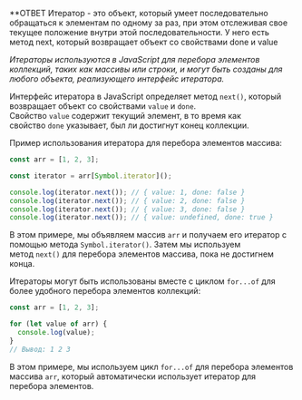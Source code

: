 **ОТВЕТ
	Итератор - это объект, который умеет последовательно обращаться к элементам по одному за раз, при этом отслеживая свое текущее положение внутри этой последовательности. У него есть метод next, который возвращает объект со свойствами done и value

*Итераторы используются в JavaScript для перебора элементов коллекций, таких как массивы или строки, и могут быть созданы для любого объекта, реализующего интерфейс итератора.*

Интерфейс итератора в JavaScript определяет метод `next()`, который возвращает объект со свойствами `value` и `done`. Свойство `value` содержит текущий элемент, в то время как свойство `done` указывает, был ли достигнут конец коллекции.

Пример использования итератора для перебора элементов массива:

```javascript
const arr = [1, 2, 3];

const iterator = arr[Symbol.iterator]();

console.log(iterator.next()); // { value: 1, done: false }
console.log(iterator.next()); // { value: 2, done: false }
console.log(iterator.next()); // { value: 3, done: false }
console.log(iterator.next()); // { value: undefined, done: true }
```

В этом примере, мы объявляем массив `arr` и получаем его итератор с помощью метода `Symbol.iterator()`. Затем мы используем метод `next()` для перебора элементов массива, пока не достигнем конца.

Итераторы могут быть использованы вместе с циклом `for...of` для более удобного перебора элементов коллекций:

```javascript
const arr = [1, 2, 3];

for (let value of arr) {
  console.log(value);
}
// Вывод: 1 2 3
```

В этом примере, мы используем цикл `for...of` для перебора элементов массива `arr`, который автоматически использует итератор для перебора элементов.